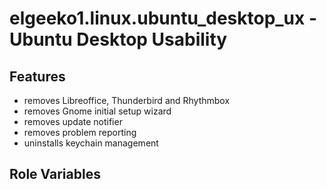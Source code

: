 # elgeeko1.linux.ubuntu_desktop_ux - Ubuntu Desktop Usability

## Features

- removes Libreoffice, Thunderbird and Rhythmbox
- removes Gnome initial setup wizard
- removes update notifier
- removes problem reporting
- uninstalls keychain management

## Role Variables
